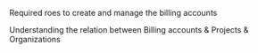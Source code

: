 Required roes to create and manage the billing accounts 

Understanding the relation between Billing accounts & Projects & Organizations